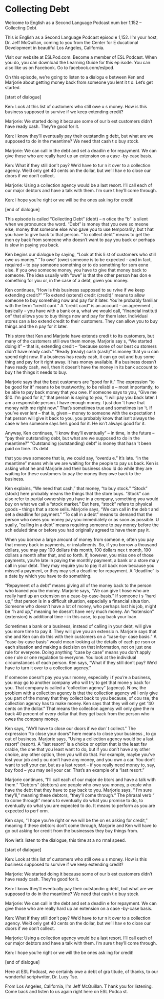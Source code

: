# Collecting Debt

Welcome to English as a Second Language Podcast num ber 1,152 – Collecting Debt. 

This is English as a Second Language Podcast episod e 1,152. I’m your host, Dr. Jeff McQuillan, coming to you from the Center for E ducational Development in beautiful Los Angeles, California.  

Visit our website at ESLPod.com. Become a member of  ESL Podcast. When you do, you can download the Learning Guide for this ep isode. You can also like us on Facebook. Go to facebook.com/eslpod.  

On this episode, we’re going to listen to a dialogu e between Ken and Marjorie about getting money back from someone you lent it t o. Let’s get started. 

[start of dialogue] 

Ken: Look at this list of customers who still owe u s money. How is this business supposed to survive if we keep extending credit? 

Marjorie: We started doing it because some of our b est customers didn’t have ready cash. They’re good for it. 

Ken: I know they’ll eventually pay their outstandin g debt, but what are we supposed to do in the meantime? We need that cash t o buy stock. 

Marjorie: We can call in the debt and set a deadlin e for repayment. We can give those who are really hard up an extension on a case -by-case basis. 

Ken: What if they still don’t pay? We’d have to tur n it over to a collection agency. We’d only get 40 cents on the dollar, but we’ll hav e to close our doors if we don’t collect. 

Marjorie: Using a collection agency would be a last  resort. I’ll call each of our major debtors and have a talk with them. I’m sure t hey’ll come through. 

Ken: I hope you’re right or we will be the ones ask ing for credit! 

[end of dialogue] 

This episode is called “Collecting Debt” (debt) – n otice the “b” is silent when we pronounce the word. “Debt” is money that you owe so meone else, money that someone else who gave you to use temporarily, but t hat you have to give back to that person. “To collect debt” means to get the mon ey back from someone who doesn’t want to pay you back or perhaps is slow in paying you back.  

Ken begins our dialogue by saying, “Look at this li st of customers who still owe us money.” “To owe” (owe) someone is to be expected  – and in fact, required – to pay someone something or to do something for som eone else. If you owe someone money, you have to give that money back to someone. The idea usually with “owe” is that the other person has don e something for you or, in the case of a debt, given you money.  

Ken continues, “How is this business supposed to su rvive if we keep extending credit?” “To extend (extend) credit (credit)” means  to allow someone to buy something now and pay for it later. You’re probably  familiar with the term “credit card.” A “credit card” is an account – an agreement , basically – you have with a bank or a, what we would call, “financial instituti on” that allows you to buy things now and pay for them later. Individual stores can a lso extend credit to their customers. They can allow you to buy things and the n pay for it later.  

This store that Ken and Marjorie have extends credi t to its customers, but many of the customers still owe them money. Marjorie say s, “We started doing it” – that is, extending credit – “because some of our best cu stomers didn’t have ready cash.” “Ready (ready) cash (cash)” is money that yo u can spend right now. If a business has ready cash, it can go out and buy some thing and pay for it right away. It has money available. If a business doesn’t  have ready cash, well, then it doesn’t have the money in its bank account to buy t he things it needs to buy.  

Marjorie says that the best customers are “good for  it.” The expression “to be good for it” means to be trustworthy, to be reliabl e – most importantly, to be able to pay back money that you owe. If someone says to you, “Give me $10. I’m good for it,” that person is saying to you, “I will  pay you back later. I am a responsible person. I have enough money. I just don ’t have that money with me right now.” That’s sometimes true and sometimes isn ’t. If you’ve ever lent – that is, given – money to someone with the expectation t hat person will give it back to you, you probably know that isn’t always the case w hen someone says he’s good for it. He isn’t always good for it.  

Anyway, Ken continues, “I know they’ll eventually” – in time, in the future – “pay their outstanding debt, but what are we supposed to  do in the meantime?” “Outstanding (outstanding) debt” is money that hasn ’t been paid on time. It’s debt  

that you owe someone that is, we could say, “overdu e.” It’s late. “In the meantime” means while we are waiting for the people  to pay us back. Ken is asking what he and Marjorie and their business shou ld do while they are waiting for these customers to pay the money they owe back to the business.  

Ken explains, “We need that cash,” that money, “to buy stock.” “Stock” (stock) here probably means the things that the store buys.  “Stock” can also refer to partial ownership you have in a company, something you would buy on what we call a “stock market.” But here, “stock” refers to physical goods – things that a store sells. Marjorie says, “We can call in the deb t and set a deadline for payment.” “To call in a debt” means to demand that the person who owes you money pay you immediately or as soon as possible. U sually, “calling in a debt” means requiring someone to pay money before the sch eduled time or before you had originally agreed to have them pay it.  

When you borrow a large amount of money from someon e, often you pay that money back in payments, or installments. So, if you  borrow a thousand dollars, you may pay 100 dollars this month, 100 dollars nex t month, 100 dollars a month after that, and so forth. If, however, you miss one  of those payments, you’re late in paying the monthly payment, a bank or a store ma y call in your debt. They may require you to pay it all back now because you missed a payment, or they may set a deadline for repayment. A “deadline” is a  date by which you have to do something.  

“Repayment of a debt” means giving all of the money  back to the person who loaned you the money. Marjorie says, “We can give t hose who are really hard up an extension on a case-by-case-basis.” If someone i s “hard up,” that person is in a difficult situation, especially a financial situa tion. Someone who doesn’t have a lot of money, who perhaps lost his job, might be “h ard up,” meaning he doesn’t have very much money. An “extension” (extension) is  additional time – in this case, to pay back your loan.  

Sometimes a bank or a business, instead of calling in your debt, will give you more time to pay it. They will give you an extensio n. Marjorie says that she and Ken can do this with their customers on a “case-by- case basis.” A “case-by-case basis” would mean looking at the details of each pe rson or each situation and making a decision on that information, not on just one rule for everyone. Doing anything “case by case” means you don’t apply one r ule or one regulation to everyone. You look at the individual circumstances of each person. Ken says, “What if they still don’t pay? We’d have to turn it  over to a collection agency.”  

If someone doesn’t pay you your money, especially i f you’re a business, you may go to another company who will try to get that mone y back for you. That company is called a “collection agency” (agency). N ow, the problem with a collection agency is that the collection agency wil l only give you part of the money that they collect back to you because, of cou rse, the collection agency has to make money. Ken says that they will only get  “40 cents on the dollar.” That means the collection agency will only give the m back 40 percent of every dollar that they get back from the person who owes the company money.  

Ken says, “We’ll have to close our doors if we don’ t collect.” The expression “to close your doors” here means to close your business , to go out of business. Marjorie says, “Using a collection agency would be a last resort” (resort). A “last resort” is a choice or option that is the least fav orable, the one that you least want to do, but if you don’t have any other choice, any other option, then you will do that. For example, maybe you’ve lost your job and y ou don’t have any money, and you own a car. You don’t want to sell your car,  but as a last resort – if you really need money to, say, buy food – you may sell your car. That’s an example of a “last resort.”  

Marjorie continues, “I’ll call each of our major de btors and have a talk with them.” “Debtors” (debtors) are people who owe you money, p eople who have the debt that they have to pay back to you. Marjorie says, “ I’m sure they’ll,” meaning these debtors, “they’ll come through.” The phrasal verb “ to come through” means to eventually do what you promise to do, to eventually  do what you are expected to do. It means to perform as you are expected to perf orm.  

Ken says, “I hope you’re right or we will be the on es asking for credit,” meaning if these debtors don’t come through, Marjorie and Ken will have to go out asking for credit from the businesses they buy things from.  

Now let’s listen to the dialogue, this time at a no rmal speed. 

[start of dialogue] 

Ken: Look at this list of customers who still owe u s money. How is this business supposed to survive if we keep extending credit? 

Marjorie: We started doing it because some of our b est customers didn’t have ready cash. They’re good for it. 

Ken: I know they’ll eventually pay their outstandin g debt, but what are we supposed to do in the meantime? We need that cash t o buy stock.  

 Marjorie: We can call in the debt and set a deadlin e for repayment. We can give those who are really hard up an extension on a case -by-case basis. 

Ken: What if they still don’t pay? We’d have to tur n it over to a collection agency. We’d only get 40 cents on the dollar, but we’ll hav e to close our doors if we don’t collect. 

Marjorie: Using a collection agency would be a last  resort. I’ll call each of our major debtors and have a talk with them. I’m sure t hey’ll come through. 

Ken: I hope you’re right or we will the be ones ask ing for credit! 

[end of dialogue] 

Here at ESL Podcast, we certainly owe a debt of gra titude, of thanks, to our wonderful scriptwriter, Dr. Lucy Tse. 

From Los Angeles, California, I’m Jeff McQuillan. T hank you for listening. Come back and listen to us again right here on ESL Podca st.  


